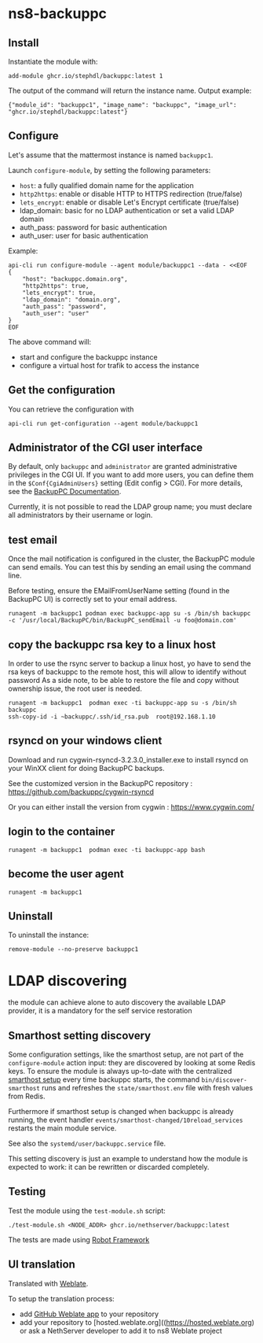 # ns8-backuppc

## Install

Instantiate the module with:

    add-module ghcr.io/stephdl/backuppc:latest 1

The output of the command will return the instance name.
Output example:

    {"module_id": "backuppc1", "image_name": "backuppc", "image_url": "ghcr.io/stephdl/backuppc:latest"}

## Configure

Let's assume that the mattermost instance is named `backuppc1`.

Launch `configure-module`, by setting the following parameters:
- `host`: a fully qualified domain name for the application
- `http2https`: enable or disable HTTP to HTTPS redirection (true/false)
- `lets_encrypt`: enable or disable Let's Encrypt certificate (true/false)
- ldap_domain: basic for no LDAP authentication or set a valid LDAP domain
- auth_pass: password for basic authentication
- auth_user: user for basic authentication

Example:

```
api-cli run configure-module --agent module/backuppc1 --data - <<EOF
{
    "host": "backuppc.domain.org",
    "http2https": true,
    "lets_encrypt": true,
    "ldap_domain": "domain.org",
    "auth_pass": "password",
    "auth_user": "user"
}
EOF
```

The above command will:
- start and configure the backuppc instance
- configure a virtual host for trafik to access the instance

## Get the configuration
You can retrieve the configuration with

```
api-cli run get-configuration --agent module/backuppc1
```


## Administrator of the CGI user interface

By default, only `backuppc` and `administrator` are granted administrative privileges in the CGI UI. If you want to add more users, you can define them in the `$Conf{CgiAdminUsers}` setting (Edit config > CGI). For more details, see the [BackupPC Documentation](https://backuppc.github.io/backuppc/BackupPC.html#_conf_cgiadminusers_).

Currently, it is not possible to read the LDAP group name; you must declare all administrators by their username or login.

## test email

Once the mail notification is configured in the cluster, the BackupPC module can send emails. You can test this by sending an email using the command line.

Before testing, ensure the EMailFromUserName setting (found in the BackupPC UI) is correctly set to your email address.

```
runagent -m backuppc1 podman exec backuppc-app su -s /bin/sh backuppc -c '/usr/local/BackupPC/bin/BackupPC_sendEmail -u foo@domain.com'
```

## copy the backuppc rsa key to a linux host

In order to use the rsync server to backup a linux host, yo have to send the rsa keys of backuppc to the remote host, this will allow to identify without password
As a side note, to be able to restore the file and copy without ownership issue, the root user is needed.

```
runagent -m backuppc1  podman exec -ti backuppc-app su -s /bin/sh backuppc
ssh-copy-id -i ~backuppc/.ssh/id_rsa.pub  root@192.168.1.10
```

## rsyncd on your windows client

Download and run cygwin-rsyncd-3.2.3.0_installer.exe to install rsyncd on your WinXX client for doing BackupPC backups.

See the customized version in the BackupPC repository : https://github.com/backuppc/cygwin-rsyncd

Or you can either install the version from cygwin : https://www.cygwin.com/

## login to the container

`runagent -m backuppc1  podman exec -ti backuppc-app bash`

## become the user agent

`runagent -m backuppc1`

## Uninstall

To uninstall the instance:

    remove-module --no-preserve backuppc1

# LDAP discovering

the module can achieve alone to auto discovery the available LDAP provider, it is a mandatory for the self service restoration

## Smarthost setting discovery

Some configuration settings, like the smarthost setup, are not part of the
`configure-module` action input: they are discovered by looking at some
Redis keys.  To ensure the module is always up-to-date with the
centralized [smarthost
setup](https://nethserver.github.io/ns8-core/core/smarthost/) every time
backuppc starts, the command `bin/discover-smarthost` runs and refreshes
the `state/smarthost.env` file with fresh values from Redis.

Furthermore if smarthost setup is changed when backuppc is already
running, the event handler `events/smarthost-changed/10reload_services`
restarts the main module service.

See also the `systemd/user/backuppc.service` file.

This setting discovery is just an example to understand how the module is
expected to work: it can be rewritten or discarded completely.


## Testing

Test the module using the `test-module.sh` script:


    ./test-module.sh <NODE_ADDR> ghcr.io/nethserver/backuppc:latest

The tests are made using [Robot Framework](https://robotframework.org/)

## UI translation

Translated with [Weblate](https://hosted.weblate.org/projects/ns8/).

To setup the translation process:

- add [GitHub Weblate app](https://docs.weblate.org/en/latest/admin/continuous.html#github-setup) to your repository
- add your repository to [hosted.weblate.org]((https://hosted.weblate.org) or ask a NethServer developer to add it to ns8 Weblate project
